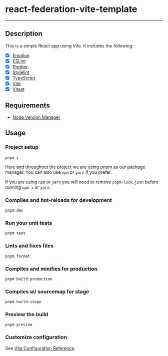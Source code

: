 # react-federation-vite-template

---

## Description

This is a simple React app using Vite. It includes the following:

- [x] [Emotion](https://emotion.sh/docs/introduction)
- [x] [ESLint](https://eslint.org/)
- [x] [Prettier](https://prettier.io/)
- [x] [Stylelint](https://stylelint.io/)
- [x] [TypeScript](https://www.typescriptlang.org/)
- [x] [Vite](https://vitejs.dev/)
- [x] [Vitest](https://github.com/vitest-dev/vitest#readme)

## Requirements

- [Node Version Manager](https://github.com/nvm-sh/nvm)

## Usage

### Project setup

```
pnpm i
```

Here and throughout the project we are using [pnpm](https://pnpm.io/) as our package manager.
You can also use `npm` or `yarn` if you prefer.

If you are using `npm` or `yarn` you will need to remove `pnpm-lock.json` before running `npm i` or `yarn`.

### Compiles and hot-reloads for development

```
pnpm dev
```

### Run your unit tests

```
pnpm test
```

### Lints and fixes files

```
pnpm format
```

### Compiles and minifies for production

```
pnpm build:production
```

### Compiles w/ sourcemap for stage

```
pnpm build:stage
```

### Preview the build

```
pnpm preview
```

### Customize configuration

See [Vite Configuration Reference](https://vitejs.dev/config/).
